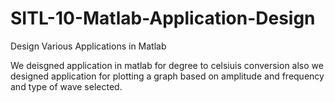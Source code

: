 # SITL-10-Matlab-Application-Design
Design Various Applications in Matlab </br>

We deisgned application in matlab for degree to celsiuis conversion also we designed application for plotting a graph based on amplitude and frequency and type of wave selected.

